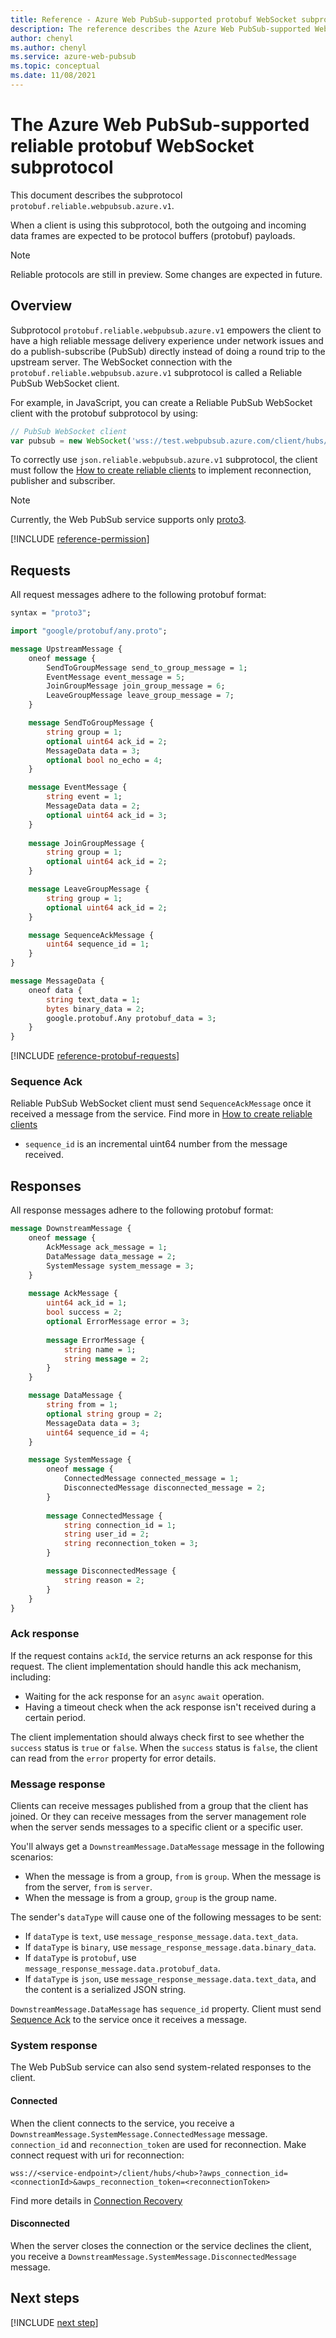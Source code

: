```yaml
---
title: Reference - Azure Web PubSub-supported protobuf WebSocket subprotocol `protobuf.reliable.webpubsub.azure.v1`
description: The reference describes the Azure Web PubSub-supported WebSocket subprotocol `protobuf.reliable.webpubsub.azure.v1`.
author: chenyl
ms.author: chenyl
ms.service: azure-web-pubsub
ms.topic: conceptual 
ms.date: 11/08/2021
---
```


#  The Azure Web PubSub-supported reliable protobuf WebSocket subprotocol
     
This document describes the subprotocol `protobuf.reliable.webpubsub.azure.v1`.

When a client is using this subprotocol, both the outgoing and incoming data frames are expected to be protocol buffers (protobuf) payloads.

> [!NOTE]
> Reliable protocols are still in preview. Some changes are expected in future.

## Overview

Subprotocol `protobuf.reliable.webpubsub.azure.v1` empowers the client to have a high reliable message delivery experience under network issues and do a publish-subscribe (PubSub) directly instead of doing a round trip to the upstream server. The WebSocket connection with the `protobuf.reliable.webpubsub.azure.v1` subprotocol is called a Reliable PubSub WebSocket client.

For example, in JavaScript, you can create a Reliable PubSub WebSocket client with the protobuf subprotocol by using:

```js
// PubSub WebSocket client
var pubsub = new WebSocket('wss://test.webpubsub.azure.com/client/hubs/hub1', 'protobuf.reliable.webpubsub.azure.v1');
```

To correctly use `json.reliable.webpubsub.azure.v1` subprotocol, the client must follow the [How to create reliable clients](./howto-develop-reliable-clients.md) to implement reconnection, publisher and subscriber.

> [!NOTE]
> Currently, the Web PubSub service supports only [proto3](https://developers.google.com/protocol-buffers/docs/proto3).

[!INCLUDE [reference-permission](includes/reference-permission.md)]

## Requests

All request messages adhere to the following protobuf format:

```protobuf
syntax = "proto3";

import "google/protobuf/any.proto";

message UpstreamMessage {
    oneof message {
        SendToGroupMessage send_to_group_message = 1;
        EventMessage event_message = 5;
        JoinGroupMessage join_group_message = 6;
        LeaveGroupMessage leave_group_message = 7;
    }

    message SendToGroupMessage {
        string group = 1;
        optional uint64 ack_id = 2;
        MessageData data = 3;
        optional bool no_echo = 4;
    }

    message EventMessage {
        string event = 1;
        MessageData data = 2;
        optional uint64 ack_id = 3;
    }
    
    message JoinGroupMessage {
        string group = 1;
        optional uint64 ack_id = 2;
    }

    message LeaveGroupMessage {
        string group = 1;
        optional uint64 ack_id = 2;
    }

    message SequenceAckMessage {
        uint64 sequence_id = 1;
    }
}

message MessageData {
    oneof data {
        string text_data = 1;
        bytes binary_data = 2;
        google.protobuf.Any protobuf_data = 3;
    }
}
```

[!INCLUDE [reference-protobuf-requests](includes/reference-protobuf-requests.md)]

### Sequence Ack

Reliable PubSub WebSocket client must send `SequenceAckMessage` once it received a message from the service. Find more in [How to create reliable clients](./howto-develop-reliable-clients.md#subscriber)
 
* `sequence_id` is an incremental uint64 number from the message received.

## Responses

All response messages adhere to the following protobuf format:

```protobuf
message DownstreamMessage {
    oneof message {
        AckMessage ack_message = 1;
        DataMessage data_message = 2;
        SystemMessage system_message = 3;
    }
    
    message AckMessage {
        uint64 ack_id = 1;
        bool success = 2;
        optional ErrorMessage error = 3;
    
        message ErrorMessage {
            string name = 1;
            string message = 2;
        }
    }

    message DataMessage {
        string from = 1;
        optional string group = 2;
        MessageData data = 3;
        uint64 sequence_id = 4;
    }

    message SystemMessage {
        oneof message {
            ConnectedMessage connected_message = 1;
            DisconnectedMessage disconnected_message = 2;
        }
    
        message ConnectedMessage {
            string connection_id = 1;
            string user_id = 2;
            string reconnection_token = 3;
        }

        message DisconnectedMessage {
            string reason = 2;
        }
    }
}
```

### Ack response

If the request contains `ackId`, the service returns an ack response for this request. The client implementation should handle this ack mechanism, including:
* Waiting for the ack response for an `async` `await` operation. 
* Having a timeout check when the ack response isn't received during a certain period.

The client implementation should always check first to see whether the `success` status is `true` or `false`. When the `success` status is `false`, the client can read from the `error` property for error details.

### Message response

Clients can receive messages published from a group that the client has joined. Or they can receive messages from the server management role when the server sends messages to a specific client or a specific user.

You'll always get a `DownstreamMessage.DataMessage` message in the following scenarios:

- When the message is from a group, `from` is `group`. When the message is from the server, `from` is `server`.
- When the message is from a group, `group` is the group name.

The sender's `dataType` will cause one of the following messages to be sent: 
* If `dataType` is `text`, use `message_response_message.data.text_data`. 
* If `dataType` is `binary`, use `message_response_message.data.binary_data`. 
* If `dataType` is `protobuf`, use `message_response_message.data.protobuf_data`. 
* If `dataType` is `json`, use `message_response_message.data.text_data`, and the content is a serialized JSON string.

`DownstreamMessage.DataMessage` has `sequence_id` property. Client must send [Sequence Ack](#sequence-ack) to the service once it receives a message.

### System response

The Web PubSub service can also send system-related responses to the client. 

#### Connected

When the client connects to the service, you receive a `DownstreamMessage.SystemMessage.ConnectedMessage` message.
`connection_id` and `reconnection_token` are used for reconnection. Make connect request with uri for reconnection:

```
wss://<service-endpoint>/client/hubs/<hub>?awps_connection_id=<connectionId>&awps_reconnection_token=<reconnectionToken>
```

Find more details in [Connection Recovery](./howto-develop-reliable-clients.md#connection-recovery)

#### Disconnected

When the server closes the connection or the service declines the client, you receive a `DownstreamMessage.SystemMessage.DisconnectedMessage` message.

## Next steps

[!INCLUDE [next step](includes/include-next-step.md)]
